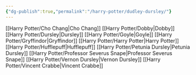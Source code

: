 ```yaml
---
{"dg-publish":true,"permalink":"/harry-potter/dudley-dursley/"}
---
```


[[Harry Potter/Cho Chang\|Cho Chang]]
[[Harry Potter/Dobby\|Dobby]]
[[Harry Potter/Dursley\|Dursley]]
[[Harry Potter/Goyle\|Goyle]]
[[Harry Potter/Gryffindor\|Gryffindor]]
[[Harry Potter/Harry Potter\|Harry Potter]]
[[Harry Potter/Hufflepuff\|Hufflepuff]]
[[Harry Potter/Petunia Dursley\|Petunia Dursley]]
[[Harry Potter/Professor Severus Snape\|Professor Severus Snape]]
[[Harry Potter/Vernon Dursley\|Vernon Dursley]]
[[Harry Potter/Vincent Crabbe\|Vincent Crabbe]]
